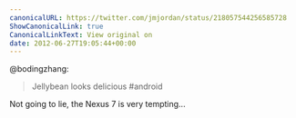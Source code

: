 ```yaml
---
canonicalURL: https://twitter.com/jmjordan/status/218057544256585728
ShowCanonicalLink: true
CanonicalLinkText: View original on
date: 2012-06-27T19:05:44+00:00
---
```

@bodingzhang:

> Jellybean looks delicious #android

Not going to lie, the Nexus 7 is very tempting...